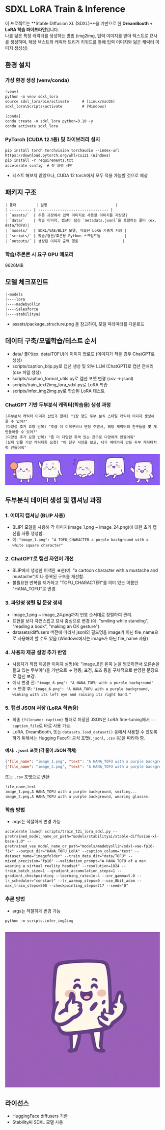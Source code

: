 
# SDXL LoRA Train & Inference

이 프로젝트는 **Stable Diffusion XL (SDXL)**을 기반으로 한 **DreamBooth + LoRA 학습 파이프라인**입니다.  
나를 닮은 특정 캐릭터를 생성하는 방법 
(img2img, 입력 이미지를 받아 텍스트로 묘사를 생성하며, 해당 텍스트와 캐릭터 트리거 키워드를 통해 입력 이미지와 닮은 캐릭터 이미지 생성성)

## 환경 설치

### 가상 환경 생성 (venv/conda)
```
[venv]
python -m venv sdxl_lora
source sdxl_lora/bin/activate      # (Linux/macOS)
sdxl_lora\Scripts\activate         # (Windows)

[conda]
conda create -n sdxl_lora python=3.10 -y
conda activate sdxl_lora
```

### PyTorch (CUDA 12.1용) 및 라이브러리 설치
```
pip install torch torchvision torchaudio --index-url https://download.pytorch.org/whl/cu121 (Windows)
pip install -r requirements.txt
accelerate config  # 첫 실행 시만
```
* 테스트 해보지 않았으나, CUDA 12 torch에서 모두 적용 가능할 것으로 예상

## 패키지 구조
```
| 폴더         | 설명                               |
| ---------- | -------------------------------- |
| `assets/`  | 추론 과정에서 입력 이미지로 사용할 이미지들 저장장|
| `data/`    | 학습 이미지, 캡션이 담긴 `metadata.jsonl`을 포함하는 폴더 (ex. data/TOFU)|
| `models/`  | SDXL/VAE/BLIP 모델, 학습된 LoRA 가중치 저장 |
| `scripts/` | 학습/캡션/추론용 Python 스크립트들           |
| `outputs/` | 생성된 이미지 출력 경로                    |
```

### 학습/추론론 시 요구 GPU 메모리
9626MiB 

## 모델 체크포인트
```
|-models
|----lora
|----madebyollin
|----Salesforce
|----stabilityai
```
- assets/package_structure.png 을 참고하여, 모델 파라미터를 다운로드

## 데이터 구축/모델학습/테스트 순서
- data/ 폴더(ex. data/TOFU)에 이미지 업로드 (이미지가 적을 경우 ChatGPT로 생성)
- scripts/caption_blip.py로 캡션 생성 및 외부 LLM (ChatGPT)로 캡션 전처리 (csv 파일 생성)
- scripts/caption_format_utils.py로 캡션 포맷 변경 (csv -> jsonl)
- scripts/train_text2img_lora_sdxl.py로 LoRA 학습 
- scripts/infer_img2img.py로 학습된 LoRA 테스트



### ChatGPT 기반 두부분식 캐릭터(학습용) 생성 과정
```
(두부분식 캐릭터 이미지 삽입과 함께) "1장 정도 두부 분식 스타일 캐릭터 이미지 생성해 줄 수 있어?"
(다양성 추가 요청 반복) "조금 더 이목구비나 변형 주면서, 해당 캐릭터의 친구들을 몇 개 만들어줄 수 있어?"
(다양성 추가 요청 반복) "좀 더 다양한 특색 있는 친구로 다양하게 만들어줘"
(실제 인물 기반 캐릭터화 요청) "이 친구 사진을 보고, 너가 여태까지 만든 두부 캐릭터처럼 만들어줘"
```
![ChatGPT로 생성한 두부분식 이미지](assets/input_imgs.png)

## 두부분식 데이터 생성 및 캡셔닝 과정

### 1. 이미지 캡셔닝 (BLIP 사용)

* BLIP1 모델을 사용해 각 이미지(image\_1.png \~ image\_24.png)에 대한 초기 캡션을 자동 생성함.
* 예: `"image_1.png": "A TOFU_CHARACTER a purple background with a white square character"`

### 2. ChatGPT로 캡션 자연어 개선

* BLIP에서 생성한 어색한 표현(예: "a cartoon character with a mustache and mustache")이나 중복된 구조를 개선함.
* 불필요한 반복을 제거하고 "TOFU\_CHARACTER"를 의미 있는 이름인 "HANA\_TOFU"로 변경.

### 3. 파일명 정렬 및 문장 정제

* image\_1.png \~ image\_24.png까지 번호 순서대로 정렬하여 관리.
* 표현을 보다 자연스럽고 묘사 중심으로 변경 (예: "smiling while standing", "reading a book", "making an OK gesture").
* datasets/diffusers 버전에 따라서 jsonl의 필드명을 image가 아닌 file_name으로 사용해야 할 수도 있음 (Windows에서는 image가 아닌 file_name 사용)

### 4. 사용자 제공 설명 추가 반영

* 사용자가 직접 제공한 이미지 설명(예: "image\_6은 왼쪽 눈을 찡긋하면서 오른손을 들고 있는 두부야")을 기반으로 → 행동, 표정, 포즈 등을 구체적으로 반영한 문장으로 캡션 보강.
* 예시 변경 전: `"image_6.png": "A HANA_TOFU with a purple background"`
* → 변경 후: `"image_6.png": "A HANA_TOFU with a purple background, winking with its left eye and raising its right hand."`

### 5. 캡션 JSON 저장 (LoRA 학습용)

* 최종 `{filename: caption}` 형태로 저장된 JSON은 LoRA fine-tuning에서 `--caption_file`로 바로 사용 가능.
* LoRA, DreamBooth, 또는 `datasets.load_dataset()` 등에서 사용할 수 있도록 하기 위해서는 Hugging Face의 공식 포맷(`.jsonl`, `.csv` 등)을 따라야 함.

#### 예시: `.jsonl` 포맷 (각 줄이 JSON 객체)

```json
{"file_name": "image_1.png", "text": "A HANA_TOFU with a purple background, smiling..."}
{"file_name": "image_2.png", "text": "A HANA_TOFU with a purple background, wearing glasses."}
```

 또는 `.csv` 포맷으로 변환:

```csv
file_name,text
image_1.png,A HANA_TOFU with a purple background, smiling...
image_2.png,A HANA_TOFU with a purple background, wearing glasses.
```
### 학습 방법
- args는 적절하게 변경 가능
```
accelerate launch scripts/train_t2i_lora_sdxl.py --pretrained_model_name_or_path="models/stabilityai/stable-diffusion-xl-base-1.0" --pretrained_vae_model_name_or_path="models/madebyollin/sdxl-vae-fp16-fix" --output_dir="HANA_TOFU_LoRA" --caption_column="text" --dataset_name="imagefolder" --train_data_dir="data/TOFU" --mixed_precision="fp16" --validation_prompt="A HANA_TOFU of a man wearing a virtual reality headset" --resolution=1024 --train_batch_size=1 --gradient_accumulation_steps=1 --gradient_checkpointing --learning_rate=1e-4 --snr_gamma=5.0 --lr_scheduler="constant" --lr_warmup_steps=0 --use_8bit_adam --max_train_steps=500 --checkpointing_steps=717 --seed="0"
```
### 추론 방법
- args는 적절하게 변경 가능
```
python -m scripts.infer_img2img
```

![학습한 LoRA로 생성한 두부분식 캐릭터 이미지지](assets/output_img.png)
---

## 라이선스
- HuggingFace diffusers 기반
- StabilityAI SDXL 모델 사용 

